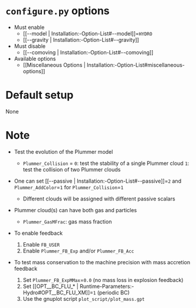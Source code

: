 # `configure.py` options
- Must enable
  - [[--model | Installation:-Option-List#--model]]=`HYDRO`
  - [[--gravity | Installation:-Option-List#--gravity]]
- Must disable
  - [[--comoving | Installation:-Option-List#--comoving]]
- Available options
  - [[Miscellaneous Options | Installation:-Option-List#miscellaneous-options]]


# Default setup
None


# Note
- Test the evolution of the Plummer model
  - `Plummer_Collision` = `0`: test the stability of a single Plummer cloud
                          `1`: test the collision of two Plummer clouds

- One can set [[--passive | Installation:-Option-List#--passive]]=`2`
  and `Plummer_AddColor`=`1` for `Plummer_Collision`=`1`
  - Different clouds will be assigned with different passive scalars

- Plummer cloud(s) can have both gas and particles
  - `Plummer_GasMFrac`: gas mass fraction

- To enable feedback
  1. Enable `FB_USER`
  2. Enable `Plummer_FB_Exp` and/or `Plummer_FB_Acc`

- To test mass conservation to the machine precision with mass accretion feedback
  1. Set `Plummer_FB_ExpMMax`=`0.0` (no mass loss in explosion feedback)
  2. Set [[OPT__BC_FLU_* | Runtime-Parameters:-Hydro#OPT__BC_FLU_XM]]=`1` (periodic BC)
  3. Use the gnuplot script `plot_script/plot_mass.gpt`
